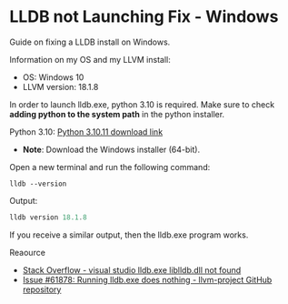 # LLDB not Launching Fix - Windows
Guide on fixing a LLDB install on Windows.

Information on my OS and my LLVM install:
- OS: Windows 10
- LLVM version: 18.1.8

In order to launch lldb.exe, python 3.10 is required. Make sure to check **adding python to the system path** in the python installer.

Python 3.10: [Python 3.10.11 download link](https://www.python.org/downloads/release/python-31011/)
- **Note**: Download the Windows installer (64-bit).

Open a new terminal and run the following command: 
```
lldb --version
```

Output:
```powershell
lldb version 18.1.8
```

If you receive a similar output, then the lldb.exe program works.

Reaource
- [Stack Overflow - visual studio lldb.exe liblldb.dll not found](https://stackoverflow.com/questions/76520754/visual-studio-lldb-exe-liblldb-dll-not-found)
- [Issue #61878: Running lldb.exe does nothing - llvm-project GitHub repository](https://github.com/llvm/llvm-project/issues/61878)